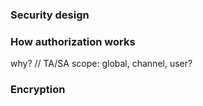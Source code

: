 
### Security design

### How authorization works

why? // TA/SA
scope: global, channel, user?

### Encryption
